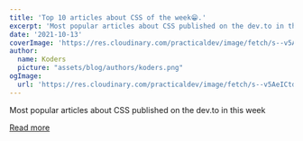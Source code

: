 ```yaml
---
title: 'Top 10 articles about CSS of the week😁.'
excerpt: 'Most popular articles about CSS published on the dev.to in this week'
date: '2021-10-13'
coverImage: 'https://res.cloudinary.com/practicaldev/image/fetch/s--v5AeICtd--/c_imagga_scale,f_auto,fl_progressive,h_420,q_auto,w_1000/https://source.unsplash.com/featured/colored'
author:
  name: Koders
  picture: "assets/blog/authors/koders.png"
ogImage:
  url: 'https://res.cloudinary.com/practicaldev/image/fetch/s--v5AeICtd--/c_imagga_scale,f_auto,fl_progressive,h_420,q_auto,w_1000/https://source.unsplash.com/featured/colored'
---
```


Most popular articles about CSS published on the dev.to in this week

[Read more](https://dev.to/ksengine/top-10-articles-about-css-of-the-week-1j97)
